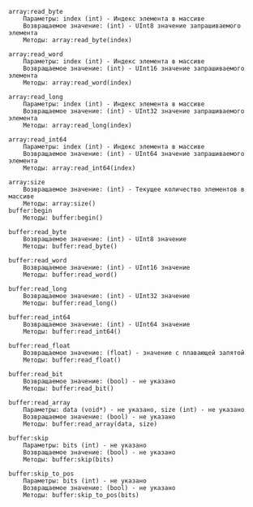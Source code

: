     array:read_byte
        Параметры: index (int) - Индекс элемента в массиве
        Возвращаемое значение: (int) - UInt8 значение запрашиваемого элемента
        Методы: array:read_byte(index)

    array:read_word
        Параметры: index (int) - Индекс элемента в массиве
        Возвращаемое значение: (int) - UInt16 значение запрашиваемого элемента
        Методы: array:read_word(index)

    array:read_long
        Параметры: index (int) - Индекс элемента в массиве
        Возвращаемое значение: (int) - UInt32 значение запрашиваемого элемента
        Методы: array:read_long(index)

    array:read_int64
        Параметры: index (int) - Индекс элемента в массиве
        Возвращаемое значение: (int) - UInt64 значение запрашиваемого элемента
        Методы: array:read_int64(index)

    array:size
        Возвращаемое значение: (int) - Текущее количество элементов в массиве
        Методы: array:size()
    buffer:begin
        Методы: buffer:begin()

    buffer:read_byte
        Возвращаемое значение: (int) - UInt8 значение
        Методы: buffer:read_byte()

    buffer:read_word
        Возвращаемое значение: (int) - UInt16 значение
        Методы: buffer:read_word()

    buffer:read_long
        Возвращаемое значение: (int) - UInt32 значение
        Методы: buffer:read_long()

    buffer:read_int64
        Возвращаемое значение: (int) - UInt64 значение
        Методы: buffer:read_int64()

    buffer:read_float
        Возвращаемое значение: (float) - значение с плавающей запятой
        Методы: buffer:read_float()

    buffer:read_bit
        Возвращаемое значение: (bool) - не указано
        Методы: buffer:read_bit()

    buffer:read_array
        Параметры: data (void*) - не указано, size (int) - не указано
        Возвращаемое значение: (bool) - не указано
        Методы: buffer:read_array(data, size)

    buffer:skip
        Параметры: bits (int) - не указано
        Возвращаемое значение: (bool) - не указано
        Методы: buffer:skip(bits)

    buffer:skip_to_pos
        Параметры: bits (int) - не указано
        Возвращаемое значение: (bool) - не указано
        Методы: buffer:skip_to_pos(bits)
